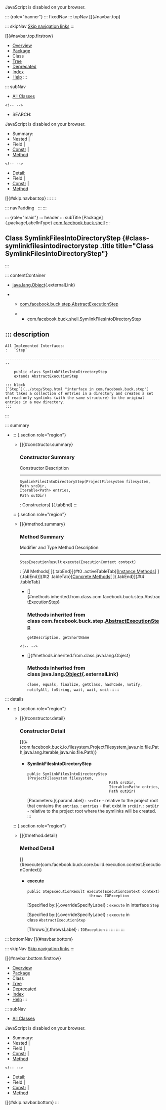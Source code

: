 <div>

JavaScript is disabled on your browser.

</div>

::: {role="banner"}
::: fixedNav
::: topNav
[]{#navbar.top}

::: skipNav
[Skip navigation links](#skip.navbar.top "Skip navigation links")
:::

[]{#navbar.top.firstrow}

-   [Overview](../../../../index.html)
-   [Package](package-summary.html)
-   Class
-   [Tree](package-tree.html)
-   [Deprecated](../../../../deprecated-list.html)
-   [Index](../../../../index-all.html)
-   [Help](../../../../help-doc.html)
:::

::: subNav
-   [All Classes](../../../../allclasses.html)

```{=html}
<!-- -->
```
-   SEARCH:

<div>

<div>

JavaScript is disabled on your browser.

</div>

</div>

<div>

-   Summary: 
-   Nested \| 
-   Field \| 
-   [Constr](#constructor.summary) \| 
-   [Method](#method.summary)

```{=html}
<!-- -->
```
-   Detail: 
-   Field \| 
-   [Constr](#constructor.detail) \| 
-   [Method](#method.detail)

</div>

[]{#skip.navbar.top}
:::
:::

::: navPadding
 
:::
:::

::: {role="main"}
::: header
::: subTitle
[Package]{.packageLabelInType} [com.facebook.buck.shell](package-summary.html)
:::

## Class SymlinkFilesIntoDirectoryStep {#class-symlinkfilesintodirectorystep .title title="Class SymlinkFilesIntoDirectoryStep"}
:::

::: contentContainer
-   [java.lang.Object](http://docs.oracle.com/javase/7/docs/api/java/lang/Object.html?is-external=true "class or interface in java.lang"){.externalLink}

-   -   [com.facebook.buck.step.AbstractExecutionStep](../step/AbstractExecutionStep.html "class in com.facebook.buck.step")

    -   -   com.facebook.buck.shell.SymlinkFilesIntoDirectoryStep

::: description
-   

    All Implemented Interfaces:
    :   `Step`

    ------------------------------------------------------------------------

        public class SymlinkFilesIntoDirectoryStep
        extends AbstractExecutionStep

    ::: block
    [`Step`](../step/Step.html "interface in com.facebook.buck.step")
    that takes a collection of entries in a directory and creates a set
    of read-only symlinks (with the same structure) to the original
    entries in a new directory.
    :::
:::

::: summary
-   ::: {.section role="region"}
    -   []{#constructor.summary}

        ### Constructor Summary

          Constructor                                                                                                                                                                                              Description
          -------------------------------------------------------------------------------------------------------------------------------------------------------------------------------------------------------- -------------
          `SymlinkFilesIntoDirectoryStep​(ProjectFilesystem filesystem,                              Path srcDir,                              Iterable<Path> entries,                              Path outDir)`    

          : Constructors[ ]{.tabEnd}
    :::

    ::: {.section role="region"}
    -   []{#method.summary}

        ### Method Summary

          Modifier and Type       Method                                Description
          ----------------------- ------------------------------------- -------------
          `StepExecutionResult`   `execute​(ExecutionContext context)`    

          : [All Methods[ ]{.tabEnd}]{#t0 .activeTableTab}[[Instance
          Methods](javascript:show(2);)[ ]{.tabEnd}]{#t2
          .tableTab}[[Concrete
          Methods](javascript:show(8);)[ ]{.tabEnd}]{#t4 .tableTab}

        -   []{#methods.inherited.from.class.com.facebook.buck.step.AbstractExecutionStep}

            ### Methods inherited from class com.facebook.buck.step.[AbstractExecutionStep](../step/AbstractExecutionStep.html "class in com.facebook.buck.step")

            `getDescription, getShortName`

        ```{=html}
        <!-- -->
        ```
        -   []{#methods.inherited.from.class.java.lang.Object}

            ### Methods inherited from class java.lang.[Object](http://docs.oracle.com/javase/7/docs/api/java/lang/Object.html?is-external=true "class or interface in java.lang"){.externalLink}

            `clone, equals, finalize, getClass, hashCode, notify, notifyAll, toString, wait, wait, wait`
    :::
:::

::: details
-   ::: {.section role="region"}
    -   []{#constructor.detail}

        ### Constructor Detail

        []{#<init>(com.facebook.buck.io.filesystem.ProjectFilesystem,java.nio.file.Path,java.lang.Iterable,java.nio.file.Path)}

        -   #### SymlinkFilesIntoDirectoryStep

                public SymlinkFilesIntoDirectoryStep​(ProjectFilesystem filesystem,
                                                     Path srcDir,
                                                     Iterable<Path> entries,
                                                     Path outDir)

            [Parameters:]{.paramLabel}
            :   `srcDir` - relative to the project root that contains
                the `entries`.
            :   `entries` - that exist in `srcDir`.
            :   `outDir` - relative to the project root where the
                symlinks will be created.
    :::

    ::: {.section role="region"}
    -   []{#method.detail}

        ### Method Detail

        []{#execute(com.facebook.buck.core.build.execution.context.ExecutionContext)}

        -   #### execute

            ``` methodSignature
            public StepExecutionResult execute​(ExecutionContext context)
                                        throws IOException
            ```

            [Specified by:]{.overrideSpecifyLabel}
            :   `execute` in interface `Step`

            [Specified by:]{.overrideSpecifyLabel}
            :   `execute` in class `AbstractExecutionStep`

            [Throws:]{.throwsLabel}
            :   `IOException`
    :::
:::
:::
:::

::: bottomNav
[]{#navbar.bottom}

::: skipNav
[Skip navigation links](#skip.navbar.bottom "Skip navigation links")
:::

[]{#navbar.bottom.firstrow}

-   [Overview](../../../../index.html)
-   [Package](package-summary.html)
-   Class
-   [Tree](package-tree.html)
-   [Deprecated](../../../../deprecated-list.html)
-   [Index](../../../../index-all.html)
-   [Help](../../../../help-doc.html)
:::

::: subNav
-   [All Classes](../../../../allclasses.html)

<div>

<div>

JavaScript is disabled on your browser.

</div>

</div>

<div>

-   Summary: 
-   Nested \| 
-   Field \| 
-   [Constr](#constructor.summary) \| 
-   [Method](#method.summary)

```{=html}
<!-- -->
```
-   Detail: 
-   Field \| 
-   [Constr](#constructor.detail) \| 
-   [Method](#method.detail)

</div>

[]{#skip.navbar.bottom}
:::
